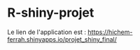 # R-shiny-projet
Le lien de l'application est : 
https://hichem-ferrah.shinyapps.io/projet_shiny_final/
